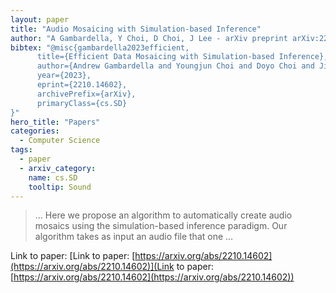 ```yaml
---
layout: paper
title: "Audio Mosaicing with Simulation-based Inference"
author: "A Gambardella, Y Choi, D Choi, J Lee - arXiv preprint arXiv:2210.14602, 2022 - arxiv.org"
bibtex: "@misc{gambardella2023efficient,
      title={Efficient Data Mosaicing with Simulation-based Inference},
      author={Andrew Gambardella and Youngjun Choi and Doyo Choi and Jinjoon Lee},
      year={2023},
      eprint={2210.14602},
      archivePrefix={arXiv},
      primaryClass={cs.SD}
}"
hero_title: "Papers"
categories:
  - Computer Science
tags:
  - paper
  - arxiv_category:
    name: cs.SD
    tooltip: Sound
---
```

>… Here we propose an algorithm to automatically create audio mosaics using the simulation-based inference paradigm. Our algorithm takes as input an audio file that one …

Link to paper: [Link to paper: [https://arxiv.org/abs/2210.14602](https://arxiv.org/abs/2210.14602)](Link to paper: [https://arxiv.org/abs/2210.14602](https://arxiv.org/abs/2210.14602))
